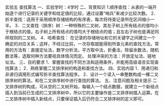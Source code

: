 实验五 查找算法
一、实验学时：4学时
二、背景知识 
1.顺序查找：从表的一端开始逐个进行记录的关键字和给定值的比较，通过设置“哨兵”来减少比较次数。
2．折半查找：适用于采用顺序存储结构的有序表，每次将待查记录所在区间缩小一半。
3．二叉查找（排序）树：一种特殊的二叉树，其左子树上所有结点的值均小于根结点的值，右子树上所有结点的值均大于根结点的值；且左右子树也是满足同样规则的二叉树。
4．哈希查找：
在记录的存储地址和它的关键字之间建立一个确定的对应关系；这样，不经过比较，一次存取就能得到所查元素的查找方法。常用的方法有：直接定址法，数字分析法，平方取中法，折叠法，除留余数法，随机数法等，选取何种方法要视具体情况而定。
处理冲突的方法：开放定址法、链地址法。
三、目的要求
1．掌握查找的不同方法和适用条件，并能用高级语言实现查找算法；
2．熟练掌握二叉排序树的构造和查找方法。
四、实验内容
1．用递归和非递归调用形式编写折半查找算法程序。
2．设计一个读入一串整数构成一棵二叉排序树的算法，和在二叉排序树中进行查找的算法。
五、注意问题及相关提示
二叉排序树的构成，可从空的二叉树开始，每输入一个结点数据，就建立一个新结点插入到当前已生成的二叉排序树中，所以它的主要操作是二叉排序树插入运算。在二叉排序树中插入新结点，只要保证插入后仍符合二叉排序树的定义即可。
